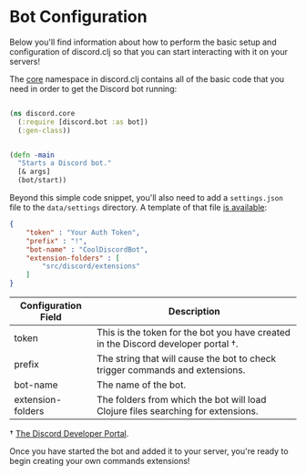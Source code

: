 # Bot Configuration

Below you'll find information about how to perform the basic setup and configuration of discord.clj
so that you can start interacting with it on your servers!

The [core](https://github.com/gizmo385/discord.clj/blob/master/src/discord/core.clj) namespace in
discord.clj contains all of the basic code that you need in order to get the Discord bot running:

```Clojure

(ns discord.core
  (:require [discord.bot :as bot])
  (:gen-class))


(defn -main
  "Starts a Discord bot."
  [& args]
  (bot/start))
```

Beyond this simple code snippet, you'll also need to add a `settings.json` file to the
`data/settings` directory. A template of that file [is
available](https://github.com/gizmo385/discord.clj/blob/master/data/settings/settings.json.template):

```json
{
    "token" : "Your Auth Token",
    "prefix" : "!",
    "bot-name" : "CoolDiscordBot",
    "extension-folders" : [
        "src/discord/extensions"
    ]
}
```


| Configuration Field | Description |
|---|---|
| token | This is the token for the bot you have created in the Discord developer portal †. |
| prefix | The string that will cause the bot to check trigger commands and extensions. |
| bot-name | The name of the bot. |
| extension-folders | The folders from which the bot will load Clojure files searching for extensions. |

† [The Discord Developer Portal](https://discordapp.com/developers/applications).

Once you have started the bot and added it to your server, you're ready to begin creating your own
commands extensions!
